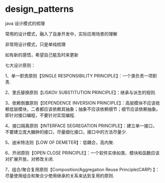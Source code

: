 # design_patterns

java 设计模式的梳理

常用的设计模式，融入了自身开发中，实际应用场景的理解

非常用设计模式，只是单纯梳理

如有新的感悟，希望自己能及时来更新

七大设计原则：

1、单一职责原则【SINGLE RESPONSIBILITY PRINCIPLE】：一个类负责一项职责.

2、里氏替换原则【LISKOV SUBSTITUTION PRINCIPLE】：继承与派生的规则.

3、依赖倒置原则【DEPENDENCE INVERSION PRINCIPLE】：高层模块不应该依赖低层模块，二者都应该依赖其抽象；抽象不应该依赖细节；细节应该依赖抽象。即针对接口编程，不要针对实现编程.

4、接口隔离原则【INTERFACE SEGREGATION PRINCIPLE】：建立单一接口，不要建立庞大臃肿的接口，尽量细化接口，接口中的方法尽量少.

5、迪米特法则【LOW OF DEMETER】：低耦合，高内聚.

6、开闭原则【OPEN CLOSE PRINCIPLE】：一个软件实体如类、模块和函数应该对扩展开放，对修改关闭.

7、组合/聚合复用原则【Composition/Aggregation Reuse Principle(CARP) 】：尽量使用组合和聚合少使用继承的关系来达到复用的原则.
